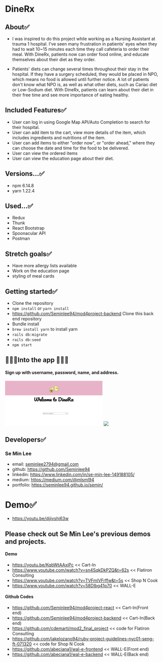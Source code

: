 # DineRx 

## About✅
- I was inspired to do this project while working as a Nursing Assistant at trauma 1 hospital. I've seen many frustration in patients' eyes when they had to wait 10~15 minutes each time they call cafeteria to order their meal. With DineRx, patients now can order food online, and educate themselves about their diet as they order. 

- Patients' diets can change several times throughout their stay in the hospital. If they have a surgery scheduled, they would be placed in NPO, which means no food is allowed until further notice. A lot of patients don't know what NPO is, as well as what other diets, such as Cariac diet or Low-Sodium diet. With DineRx, patients can learn about their diet in their free time and see more importance of eating healthy. 

## Included Features✅
- User can log in using Google Map API/Auto Completion to search for their hospital.
- User can add item to the cart, view more details of the item, which includes ingredients and nutritions of the item.
- User can add items to either "order now", or "order ahead," where they can choose the date and time for the food to be delivered. 
- User can view the ordered items
- User can view the education page about their diet.

## Versions...✅
- npm 6.14.8
- yarn 1.22.4

## Used...✅
- Redux
- Thunk
- React Bootstrap
- Spoonacular API
- Postman

## Stretch goals✅
- Have more allergy lists available
- Work on the education page
- styling of meal cards

## Getting started✅
- Clone the repository
- ```npm install``` or ```yarn install```
- https://github.com/Seminlee94/mod4project-backend Clone this back end repository
- Bundle install
- ```brew install yarn``` to install yarn
- ```rails db:migrate```
- ```rails db:seed``` 
- ```npm start```

## 🚀🚀🚀Into the app 🚀🚀🚀
#### Sign up with username, password, name, and address. 
![](src/asset/demo/login2.gif)
![](src/asset/images/avo2.png)



## Developers✅
### Se Min Lee
- email: seminlee2794@gmail.com
- github: https://github.com/Seminlee94
- linkedin: https://www.linkedin.com/in/se-min-lee-149188105/
- medium: https://medium.com/@mlsml94
- portfolio: https://seminlee94.github.io/semin/

# Demo✅
- https://youtu.be/djjivshj63w

## Please check out Se Min Lee's previous demos and projects.
#### Demo
- https://youtu.be/KqbWtAAxiPc << Cart-In
- https://www.youtube.com/watch?v=sn4SqkDkPZQ&t=62s << Flatiron Consulting
- https://www.youtube.com/watch?v=TVFmlVFrffw&t=5s << Shop N Cook
- https://www.youtube.com/watch?v=58Dlbg41p70 << WALL-E
#### Github Codes
- https://github.com/Seminlee94/mod4project-react << Cart-In(Front end)
- https://github.com/Seminlee94/mod4project-backend << Cart-In(Back end)
- https://github.com/cdemarti/mod2_final_project << code for Flatiron Consulting
- https://github.com/jakelozano94/ruby-project-guidelines-nyc01-seng-ft-071320 << code for Shop N Cook
- https://github.com/abeciana1/wal-e-frontend << WALL-E(Front end)
- https://github.com/abeciana1/wal-e-backend << WALL-E(Back end)